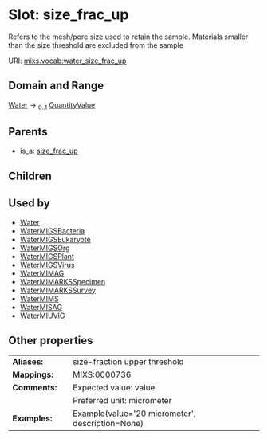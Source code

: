 
# Slot: size_frac_up


Refers to the mesh/pore size used to retain the sample. Materials smaller than the size threshold are excluded from the sample

URI: [mixs.vocab:water_size_frac_up](https://w3id.org/mixs/vocab/water_size_frac_up)


## Domain and Range

[Water](Water.md) &#8594;  <sub>0..1</sub> [QuantityValue](QuantityValue.md)

## Parents

 *  is_a: [size_frac_up](size_frac_up.md)

## Children


## Used by

 * [Water](Water.md)
 * [WaterMIGSBacteria](WaterMIGSBacteria.md)
 * [WaterMIGSEukaryote](WaterMIGSEukaryote.md)
 * [WaterMIGSOrg](WaterMIGSOrg.md)
 * [WaterMIGSPlant](WaterMIGSPlant.md)
 * [WaterMIGSVirus](WaterMIGSVirus.md)
 * [WaterMIMAG](WaterMIMAG.md)
 * [WaterMIMARKSSpecimen](WaterMIMARKSSpecimen.md)
 * [WaterMIMARKSSurvey](WaterMIMARKSSurvey.md)
 * [WaterMIMS](WaterMIMS.md)
 * [WaterMISAG](WaterMISAG.md)
 * [WaterMIUVIG](WaterMIUVIG.md)

## Other properties

|  |  |  |
| --- | --- | --- |
| **Aliases:** | | size-fraction upper threshold |
| **Mappings:** | | MIXS:0000736 |
| **Comments:** | | Expected value: value |
|  | | Preferred unit: micrometer |
| **Examples:** | | Example(value='20 micrometer', description=None) |


